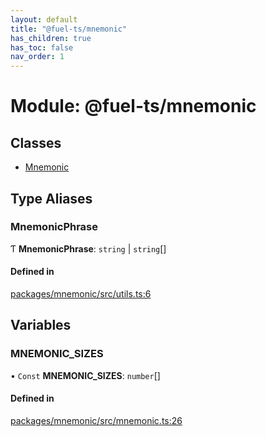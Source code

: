 ```yaml
---
layout: default
title: "@fuel-ts/mnemonic"
has_children: true
has_toc: false
nav_order: 1
---
```


# Module: @fuel-ts/mnemonic

## Classes

- [Mnemonic](classes/Mnemonic.md)

## Type Aliases

### MnemonicPhrase

Ƭ **MnemonicPhrase**: `string` \| `string`[]

#### Defined in

[packages/mnemonic/src/utils.ts:6](https://github.com/FuelLabs/fuels-ts/blob/master/packages/mnemonic/src/utils.ts#L6)

## Variables

### MNEMONIC\_SIZES

• `Const` **MNEMONIC\_SIZES**: `number`[]

#### Defined in

[packages/mnemonic/src/mnemonic.ts:26](https://github.com/FuelLabs/fuels-ts/blob/master/packages/mnemonic/src/mnemonic.ts#L26)
